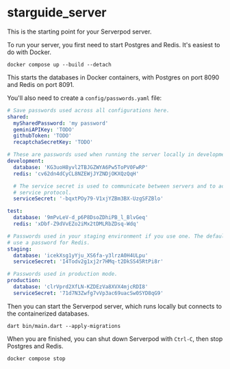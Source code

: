 # starguide_server

This is the starting point for your Serverpod server.

To run your server, you first need to start Postgres and Redis. It's easiest to
do with Docker.

    docker compose up --build --detach

This starts the databases in Docker containers, with Postgres on port 8090 and
Redis on port 8091.

You'll also need to create a `config/passwords.yaml` file:

```yaml
# Save passwords used across all configurations here.
shared:
  mySharedPassword: 'my password'
  geminiAPIKey: 'TODO'
  githubToken: 'TODO'
  recaptchaSecretKey: 'TODO'

# These are passwords used when running the server locally in development mode
development:
  database: 'KG3uoH8yvl2TBJGZWYA6Pw5ToPV0FwRP'
  redis: 'cv62dn4dCyCL8NZEWjJYZNDjOKXQzQqH'

  # The service secret is used to communicate between servers and to access the
  # service protocol.
  serviceSecret: '-bqxtPOy79-V1xjYZBm3BX-UzgSFZBlo'

test:
  database: '9mPvLeV-d_p6P8DsoZDhiPB_l_BlvGeq'
  redis: 'xDbf-Z9dVvEZo2iMx2tDMLRbZDsq-Wdq'

# Passwords used in your staging environment if you use one. The default setup
# use a password for Redis.
staging:
  database: 'icekXsg1yYju_XS6fa-y3lrzA0H4ULpu'
  serviceSecret: 'I4Todv2g1xj2r7HMq-t2DkSS45RtPi8r'

# Passwords used in production mode.
production:
  database: 'clrVprd2XfLN-KZDEzVa8XVX4mjcRDI8'
  serviceSecret: '71d7N3Zwfg7vVp3ac69uacSw0SYD8qG9'
```

Then you can start the Serverpod server, which runs locally but connects to the
containerized databases.

    dart bin/main.dart --apply-migrations

When you are finished, you can shut down Serverpod with `Ctrl-C`, then stop
Postgres and Redis.

    docker compose stop
